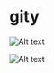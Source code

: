 # gity

![Alt text](https://www.git-tower.com/blog/content/posts/54-git-cheat-sheet/git-cheat-sheet-large01.png "Optional title")

![Alt text](https://www.git-tower.com/blog/content/posts/54-git-cheat-sheet/git-cheat-sheet-large02.png "Optional title")

